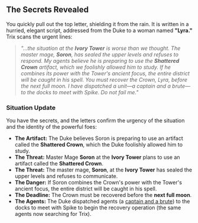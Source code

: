 ## The Secrets Revealed

You quickly pull out the top letter, shielding it from the rain. It is written in a hurried, elegant script, addressed from the Duke to a woman named **"Lyra."** Trix scans the urgent lines:

> *"...the situation at the **Ivory Tower** is worse than we thought. The master mage, **Soron**, has sealed the upper levels and refuses to respond. My agents believe he is preparing to use the **Shattered Crown** artifact, which we foolishly allowed him to study. If he combines its power with the Tower's ancient focus, the entire district will be caught in his spell. You must recover the Crown, Lyra, before the next full moon. I have dispatched a unit—a captain and a brute—to the docks to meet with Spike. Do not fail me."*

### Situation Update

You have the secrets, and the letters confirm the urgency of the situation and the identity of the powerful foes:

*  **The Artifact:** The Duke believes Soron is preparing to use an artifact called the **Shattered Crown**, which the Duke foolishly allowed him to study.
* **The Threat:** Master Mage **Soron** at the **Ivory Tower** plans to use an artifact called the **Shattered Crown**.
* **The Threat:** The master mage, **Soron**, at the **Ivory Tower** has sealed the upper levels and refuses to communicate.
* **The Danger:** If Soron combines the Crown's power with the Tower's ancient focus, the entire district will be caught in his spell.
* **The Deadline:** The Crown must be recovered before the **next full moon**.
* **The Agents:** The Duke dispatched agents (a [captain and a brute](DnD_Campaign_Shattered_Crown_Heist/03_NPCs/All_NPCs.md)) to the docks to meet with Spike to begin the recovery operation (the same agents now searching for Trix).
